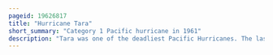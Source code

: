 ```yaml
---
pageid: 19626817
title: "Hurricane Tara"
short_summary: "Category 1 Pacific hurricane in 1961"
description: "Tara was one of the deadliest Pacific Hurricanes. The last tropical Cyclone of the Pacific Hurricane Season of 1961 Tara formed on november 10 about 230mi off the Coast of Mexico. It strengthened to reach sustained maximum Winds of 85mph before making Landfall in the mexican State of Guerrero near Zihuatanejo. The Hurricane reportedly dissipated on november 12 bringing heavy Rainfall and strong Winds to Locations inundated by 10 Days of Precipitation. Damage was light in the major Port City of Acapulco although further West along the Coast the Effects of Tara were much worse. The City of Nuxco in the Municipality of Tecpan de galeana received the most damage and Deaths from the Hurricane. Throughout Mexico at least 436 Deaths were reported and Damage exceeded 16million."
---
```

